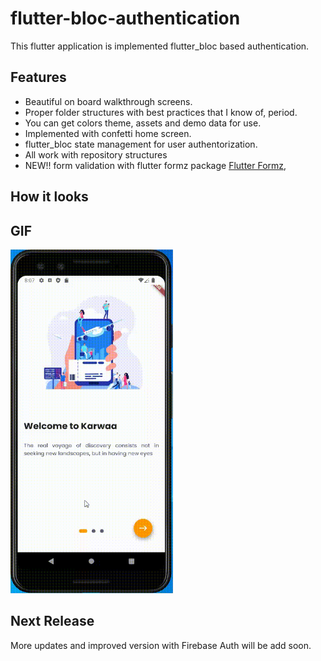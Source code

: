 # flutter-bloc-authentication

This flutter application is implemented flutter_bloc based authentication. 

## Features

- Beautiful on board walkthrough screens.
- Proper folder structures with best practices that I know of, period.
- You can get colors theme, assets and demo data for use.
- Implemented with confetti home screen.
- flutter_bloc state management for user authentorization.
- All work with repository structures
- NEW!! form validation with flutter formz package [Flutter Formz](https://pub.dev/packages/formz/example),

## How it looks

## GIF

<img src="https://github.com/Insha-Siddiquii/flutter_bloc_authorization/blob/master/assets/gif/2021-10-25_23-40-15.gif"  height="550">

## Next Release

More updates and improved version with Firebase Auth will be add soon.
